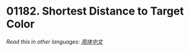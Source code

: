 # 01182. Shortest Distance to Target Color

  _Read this in other languages:_
    [_简体中文_](README.zh-CN.md)

